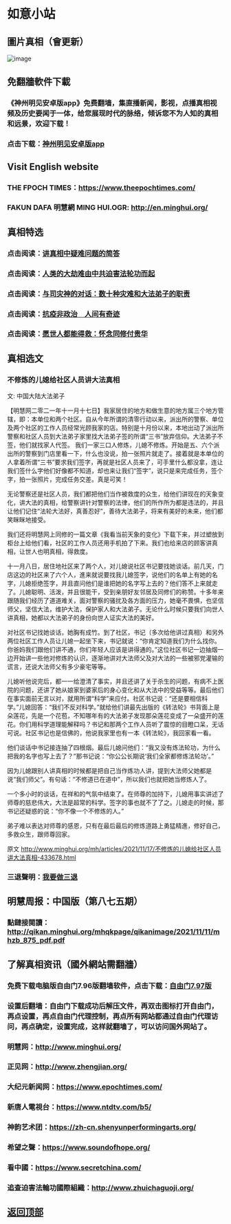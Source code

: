# 如意小站

## 圖片真相（會更新）

![image](https://user-images.githubusercontent.com/79625284/142176591-8fc69e80-e8cf-4e5e-ab7d-29a42edee482.png)

## 免翻牆軟件下載

### 《神州明见安卓版app》免费翻墙，集直播新闻，影视，点播真相视频及历史要闻于一体，给您展现时代的脉络，倾诉您不为人知的真相和远景，欢迎下载！

### 点击下载：[神州明见安卓版app](https://github.com/pinhe91/tuiguang/files/7240768/_5.1.zip)

## Visit English website

### THE FPOCH TIMES：https://www.theepochtimes.com/

### FAKUN DAFA 明慧網 MING HUI.OGR: http://en.minghui.org/

## 真相特选

### 点击阅读：[讲真相中疑难问题的简答](https://github.com/pinhe91/jcxw3/tree/main)

### 点击阅读：[人类的大劫难由中共迫害法轮功而起](https://github.com/pinhe91/jcxw4/tree/main) 

### 点击阅读：[与司灾神的对话：数十种灾难和大法弟子的职责](https://github.com/pinhe91/jcxw1/tree/main) 

### 点击阅读：[抗疫非政治　人间有奇迹](https://github.com/pinhe91/jcxw2/tree/main) 

### 点击阅读：[愿世人都能得救：怀念同修付贵华](https://github.com/pinhe91/jcxw5/tree/main)

## 真相选文

### 不修炼的儿媳给社区人员讲大法真相

文: 中国大陆大法弟子

【明慧网二零二一年十一月十七日】我家居住的地方和做生意的地方属三个地方管辖，即：本单位和两个社区。自从今年所谓的清零行动以来，派出所的警察、单位及两个社区的工作人员经常光顾我家的店。特别是十月份以来，本地出动了派出所警察和社区人员到大法弟子家里找大法弟子签的所谓“三书”放弃信仰。大法弟子不签，他们就找家人代签。
我们一家三口人修炼，儿媳不修炼。开始是五、六个派出所的警察到门店里看一下，什么也没说，拍一张照片就走了。接着就是本单位的人拿着所谓“三书”要求我们签字，再就是社区人员来了，可手里什么都没拿，连让我们签什么字他们好像都不知道，却也来让我们“签字”，说只是来完成任务，签个字，拍一张照片，完成任务交差。真是可笑！

无论警察还是社区人员，我们都把他们当作被救度的众生，给他们讲现在的天象变化，讲大法的真相，给警察讲针对警察的法律，他们的所作所为都是违法的，并且让他们记住“法轮大法好，真善忍好”，善待大法弟子，将来有美好的未来，他们都笑眯眯地接受。

我们还将明慧网上同修的一篇文章《我看当前天象的变化》下载下来，并过塑放到柜台上给他们看，社区的工作人员还用手机拍了下来。我们也给来店的顾客讲真相，让世人也明真相，得救度。

十一月八日，居住地社区来了两个人，对儿媳说社区书记要找她谈话。前几天，门店这边的社区来了六个人，進来就说要找我儿媳签字，说他们的名单上有她的名字，儿媳拒绝签字，并且直问他们是谁把她的名字写上去的？他们答不上来就走了。儿媳聪明、活泼，并且很能干，受到亲朋好友邻居及同修们的称赞。十多年来跟随我们经历了道道难关，面对警察的骚扰及各方面的压力，她毫不畏惧，也坚信师父，坚信大法，维护大法，保护家人和大法弟子。无论什么时候只要我们向世人讲真相，她都以大法弟子的身份向世人证实大法的美好。

对社区书记找她谈话，她胸有成竹。到了社区，书记（多次给他讲过真相）和另外两位社区工作人员让儿媳一起坐下来，书记就说：“你肯定知道我们为什么找你。你爸妈我们跟他们讲不通，你们年轻人应该是讲得通的。”这位社区书记一边抽烟一边开始讲一些他对修炼的认识，逐渐地讲对大法师父及对大法的一些被邪党灌输的谎言，还说大法师父有多少豪宅等等。

儿媳听他说完后，都一一给澄清了事实，并且还讲了关于杀生的问题，有病不上医院的问题，还讲了她从娘家到婆家后的身心变化和从大法中的受益等等。最后他们在事实面前无言以对，就用所谓“科学”来应付。社区书记说：“还是要相信科学。”儿媳回答：“我们不反对科学。”就给他们讲最先出版的《转法轮》书背面上是朵莲花，先是一个花苞，不知哪年有的大法弟子发现那朵莲花变成了一朵盛开的莲花。你们用科学道理能解释吗？书记和那两个工作人员听了震惊的目瞪口呆，无话可说。社区书记也是信佛的，他说我家里也有一本《转法轮》，我回家看一看。

他们谈话中书记接连抽了四根烟。最后儿媳问他们：“我又没有炼法轮功，为什么把我的名字也写上去了？”那书记说：“你公公长期说‘我们全家都修炼法轮功’。”

因为儿媳跟别人讲真相的时候都是把自己当作炼功人讲，提到大法师父她都是说“我们师父”。有句话：“不修道已在道中”，所以我们也就把她当修炼人了。

一个多小时的谈话，在祥和的气氛中结束了。在师尊的加持下，儿媳用事实讲述了师尊的慈悲伟大，大法是超常的科学。签字的事也就不了了之。儿媳走的时候，那书记还疑惑的说：“你不像一个不修炼的人。”

弟子难以表达对师尊的感恩，只有在最后最后的修炼道路上勇猛精進，修好自己，多救众生，跟师尊回家。

原文 http://www.minghui.org/mh/articles/2021/11/17/不修炼的儿媳给社区人员讲大法真相-433678.html

### 三退聲明：[我要做三退](http://tuidang.ddns.net/)

## 明慧周报：中国版（第八七五期）

### 點鏈接閱讀：http://qikan.minghui.org/mhqkpage/qikanimage/2021/11/11/mhzb_875_pdf.pdf

## 了解真相资讯（國外網站需翻牆）

### 免费下载电脑版自由门7.96版翻墙软件，点击下载：[自由门7.97版](https://github.com/pinhe91/tuiguang/files/6839679/fg797r.zip)

### 设置后翻墙：自由门下载成功后解压文件，再双击图标打开自由门，再点设置，再点自由门代理控制，再点所有网站都通过自由门代理访问，再点确定，设置完成，这样就翻墙了，可以访问国外网站了。

### 明慧网：http://www.minghui.org/

### 正见网：http://www.zhengjian.org/

### 大纪元新闻网：https://www.epochtimes.com/

### 新唐人電視台：https://www.ntdtv.com/b5/

### 神韵艺术团：https://zh-cn.shenyunperformingarts.org/

### 希望之聲：https://www.soundofhope.org/

### 看中國：https://www.secretchina.com/

### 追查迫害法輪功國際組織：http://www.zhuichaguoji.org/

## [返回顶部](https://git.io/Js3EY)
